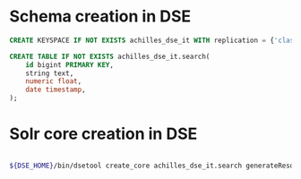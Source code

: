 # Schema creation in DSE

```sql
CREATE KEYSPACE IF NOT EXISTS achilles_dse_it WITH replication = {'class': 'SimpleStrategy', 'replication_factor': 1};

CREATE TABLE IF NOT EXISTS achilles_dse_it.search(
    id bigint PRIMARY KEY,
    string text,
    numeric float,
    date timestamp,
);
```

# Solr core creation in DSE

```sh

${DSE_HOME}/bin/dsetool create_core achilles_dse_it.search generateResources=true reindex=true
```